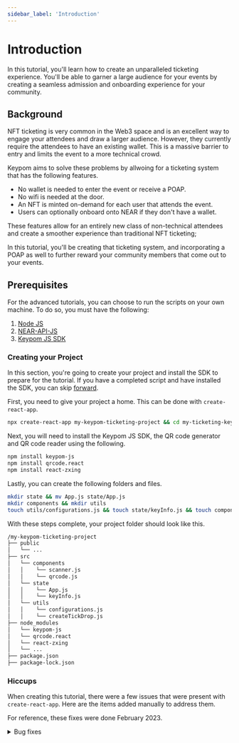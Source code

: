 ```yaml
---
sidebar_label: 'Introduction'
---
```

# Introduction
In this tutorial, you'll learn how to create an unparalleled ticketing experience. You'll be able to garner a large audience for your events by creating a seamless admission and onboarding experience for your community. 
## Background
NFT ticketing is very common in the Web3 space and is an excellent way to engage your attendees and draw a larger audience. However, they currently require the attendees to have an existing wallet. This is a massive barrier to entry and limits the event to a more technical crowd. 

Keypom aims to solve these problems by allwoing for a ticketing system that has the following features.

* No wallet is needed to enter the event or receive a POAP.
* No wifi is needed at the door.
* An NFT is minted on-demand for each user that attends the event.
* Users can optionally onboard onto NEAR if they don't have a wallet.

These features allow for an entirely new class of non-technical attendees and create a smoother experience than traditional NFT ticketing;

In this tutorial, you'll be creating that ticketing system, and incorporating a POAP as well to further reward your community members that come out to your events. 

## Prerequisites
For the advanced tutorials, you can choose to run the scripts on your own machine. To do so, you must have the following:

1. [Node JS](https://docs.npmjs.com/downloading-and-installing-node-js-and-npm)  
2. [NEAR-API-JS](https://docs.near.org/tools/near-api-js/quick-reference#install)  
3. [Keypom JS SDK](https://github.com/keypom/keypom-js#installation)

### Creating your Project
In this section, you're going to create your project and install the SDK to prepare for the tutorial. If you have a completed script and have installed the SDK, you can skip [forward](introduction#background).

First, you need to give your project a home. This can be done with `create-react-app`.

```bash
npx create-react-app my-keypom-ticketing-project && cd my-ticketing-keypom-project
```

Next, you will need to install the Keypom JS SDK, the QR code generator and QR code reader using the following.

```bash
npm install keypom-js
npm install qrcode.react
npm install react-zxing
```

Lastly, you can create the following folders and files.
```bash
mkdir state && mv App.js state/App.js
mkdir components && mkdir utils
touch utils/configurations.js && touch state/keyInfo.js && touch components/scanner.js && touch components/qrcode.js && touch utils/createTickDrop.js
```

With these steps complete, your project folder should look like this. 

```bash
/my-keypom-ticketing-project
├── public
│   └── ...
├── src
│   └── components
│   │    └── scanner.js
│   │    └── qrcode.js
│   └── state
│   │    └── App.js
│   │    └── keyInfo.js
│   └── utils
│   │    └── configurations.js
│   │    └── createTickDrop.js
├── node_modules
│   └── keypom-js
│   └── qrcode.react
│   └── react-zxing
│   └── ...
├── package.json
├── package-lock.json
```

### Hiccups
When creating this tutorial, there were a few issues that were present with `create-react-app`. Here are the items added manually to address them.

For reference, these fixes were done February 2023. 
<details>
<summary>Bug fixes</summary>
<p>

#### Browserify `crypto` and `stream` inside of `package.json`
Inside of `package.json`, the following were added to the `dependencies`
```bash
"dependencies": {
    "crypto": "npm:crypto-browserify",
    "crypto-browserify": "^3.12.0",
    "stream": "npm:stream-browserify",
  },
```

#### Issues with `Buffer` library and Webpack v5
To solve issues with `Buffer` compatibility with Webpack5, the following steps were done.

First was to install `buffer`
```bash
npm install buffer
```
:::info
note that NPM libraries are case sensative. `Buffer` and `buffer` are two different libraries
:::

Next, the following was added to `index.js`
```js
import { Buffer } from "buffer"; global.Buffer = Buffer;
```

#### Webpack configurations
The following was added to `node_modules/react-scripts/config/webpack.config.js`
```js
fallback: { "crypto": require.resolve("crypto-browserify") },
```
This was done according to [this error](https://www.mongodb.com/community/forums/t/cant-resolve-crypto-in-node-modules-bson-dist-react/143227/2)


</p>
</details>








